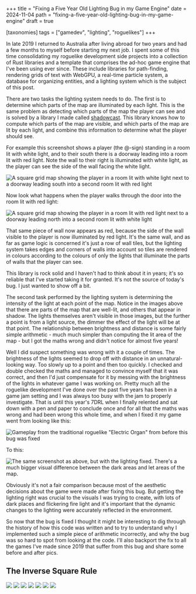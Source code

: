 +++
title = "Fixing a Five Year Old Lighting Bug in my Game Engine"
date = 2024-11-04
path = "fixing-a-five-year-old-lighting-bug-in-my-game-engine"
draft = true

[taxonomies]
tags = ["gamedev", "lighting", "roguelikes"]
+++

In late 2019 I returned to Australia after living abroad for two years and had
a few months to myself before starting my next job. I spent some of this
time consolidating my roguelike development side projects into a collection of Rust
libraries and a template that comprises the ad-hoc game engine that I've
been using ever since. These include libraries for path-finding, rendering grids
of text with WebGPU, a real-time particle system, a database for organizing
entities, and a lighting system which is the subject of this post.

There are two tasks the lighting system needs to do. The first is to determine
which parts of the map are illuminated by each light. This is the same problem
as detecting which parts of the map the player can see and is solved by a
library I made called [shadowcast](https://github.com/gridbugs/shadowcast).
This library knows how to compute which parts of the map are visible, and which
parts of the map are lit by each light, and combine this information to
determine what the player should see.

For example this screenshot shows a player (the @-sign) standing in a room lit with white
light, and to their south there is a doorway leading into a room lit with red
light. Note the wall to their right is illuminated with white light, as the
player can see the side of the wall facing the white light.

![A square grid map showing the player in a room lit with white light next to a
doorway leading south into a second room lit with red light](shadowcast-demo1.png)

Now look what happens when the player walks through the door into the room lit
with red light:

![A square grid map showing the player in a room lit with red light next to a
doorway leading north into a second room lit with white light](shadowcast-demo2.png)

That same piece of wall now appears as red, because the side of the wall visible
to the player is now illuminated by red light. It's the same wall, and as far as
game logic is concerned it's just a row of wall tiles, but the lighting system
takes edges and corners of walls into account so tiles are rendered in colours
according to the colours of only the lights that illuminate the parts of walls
that the player can see.

This library is rock solid and I haven't had to think about it in years; it's so
reliable that I've started taking it for granted. It's
not the source of today's bug. I just wanted to show off a bit.

The second task performed by the lighting system is determining the intensity of
the light at each point of the map. Notice in the images above that there are
parts of the map that are well-lit, and others that appear in shadow. The lights
themselves aren't visible in those images, but the further a point is from a
light source, the dimmer the effect of the light will be at that point. The
relationship between brightness and distance is some fairly simple arithmetic -
much much simpler than computing the lit area of the map - but I got the maths
wrong and didn't notice for almost five years!

Well I did suspect something was wrong with it a couple of times. The brightness
of the lights seemed to drop off with distance in an unnatural-looking way. Too
slowly up to a point and then too quickly. I checked and double checked the
maths and managed to convince myself that it was correct, and then I'd just
compensate for it by messing with the brightness of the lights in whatever game
I was working on. Pretty much all the roguelike development I've done over the
past five years has been in a game jam setting and I was always too busy with
the jam to properly investigate. That is until this year's 7DRL when I finally
relented and sat down with a pen and paper to conclude once and for all that
the maths was wrong and had been wrong this whole time, and when I fixed it my
game went from looking like this:

![Gameplay from the traditional roguelike "Electric Organ" from before this bug
was fixed](electric-organ-bad.png)

To this:

![The same screenshot as above, but with the lighting fixed. There's a much
bigger visual difference between the dark areas and let areas of the map.](electric-organ-good.png)

Obviously it's not a fair comparison because most of the aesthetic decisions
about the game were made after fixing this bug. But getting the lighting right
was crucial to the visuals I was trying to create, with
lots of dark places and flickering fire light and it's important that the
dynamic changes to the lighting were accurately reflected in the environment.

So now that the bug is fixed I thought it might be interesting to dig through the
history of how this code was written and to try to understand why I implemented such a simple piece
of arithmetic incorrectly, and why the bug was so hard to spot from looking at
the code. I'll also backport the fix to all the games I've made since 2019 that
suffer from this bug and share some before and after pics.

## The Inverse Square Rule

![](plot1.png)
![](plot2.png)
![](plot3.png)
![](plot5.png)
![](plot4.png)
![](plot6.png)
![](plot7.png)
